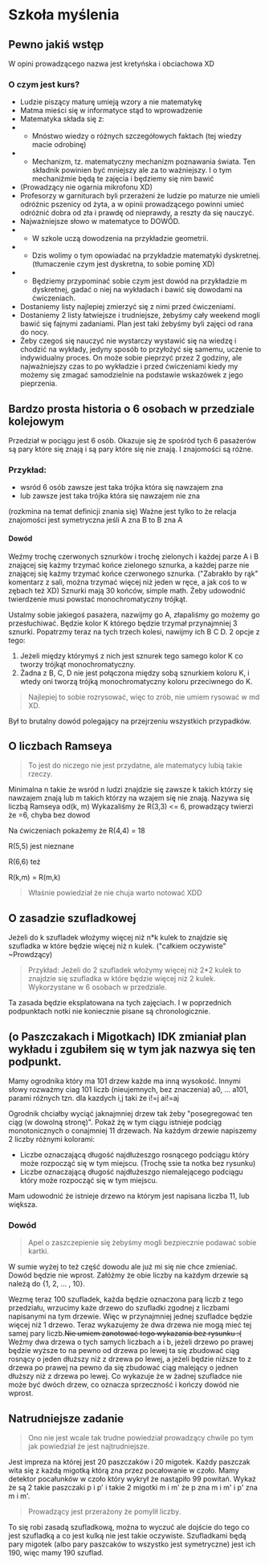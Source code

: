 # Szkoła myślenia

## Pewno jakiś wstęp
W opini prowadzącego nazwa jest kretyńska i obciachowa XD
### O czym jest kurs?
- Ludzie piszący maturę umieją wzory a nie matematykę
- Matma mieści się w informatyce stąd to wprowadzenie
- Matematyka składa się z:
- + Mnóstwo wiedzy o różnych szczegółowych faktach (tej wiedzy macie odrobinę)
- + Mechanizm, tz. matematyczny mechanizm poznawania świata. Ten składnik powinien być mniejszy ale za to ważniejszy. I o tym mechaniźmie będą te zajęcia i będziemy się nim bawić
- (Prowadzący nie ogarnia mikrofonu XD)
-  Profesorzy w garniturach byli przerażeni że ludzie po maturze nie umieli odróżnic pszenicy od żyta, a w opinii prowadzącego powinni umieć odróżnić dobra od zła i prawdę od nieprawdy, a reszty da się nauczyć.
-  Najważniejsze słowo w matematyce to DOWÓD.
-  + W szkole uczą dowodzenia na przykładzie geometrii.
-  + Dzis wolimy o tym opowiadać na przykładzie matematyki dyskretnej. (tłumaczenie czym jest dyskretna, to sobie pominę XD)
-  + Będziemy przypominać sobie czym jest dowód na przykładzie m dyskretnej, gadać o niej na wykładach i bawić się dowodami na ćwiczeniach.
-  Dostaniemy listy najlepiej zmierzyć się z nimi przed ćwiczeniami.
-  Dostaniemy 2 listy łatwiejsze i trudniejsze, żebyśmy cały weekend mogli bawić się fajnymi zadaniami. Plan jest taki żebyśmy byli zajęci od rana do nocy.
-  Żeby czegoś się nauczyć nie wystarczy wystawić się na wiedzę i chodzić na wykłady, jedyny sposób to przyłożyć się samemu, uczenie to indywidualny proces. On może sobie pieprzyć przez 2 godziny, ale najważniejszy czas to po wykładzie i przed ćwiczeniami kiedy my możemy się zmagać samodzielnie na podstawie wskazówek z jego pieprzenia.
  
## Bardzo prosta historia o 6 osobach w przedziale kolejowym

Przedział w pociągu jest 6 osób. Okazuje się że spośród tych 6 pasażerów są pary które się znają i są pary które się nie znają. I znajomości są różne.

### Przykład:
- wsród 6 osób zawsze jest taka trójka która się nawzajem zna
- lub zawsze jest taka trójka która się nawzajem nie zna

(rozkmina na temat definicji znania się) Ważne jest tylko to że relacja znajomości jest symetryczna jeśli A zna B to B zna A

#### Dowód
Weźmy trochę czerwonych sznurków i trochę zielonych i każdej parze A i B znającej się każmy trzymać końce zielonego sznurka, a każdej parze nie znającej się każmy trzymać końce     czerwonego sznurka. ("Zabrakło by rąk" komentarz z sali, można trzymać więcej niż jeden w ręce, a jak coś to w zębach też XD)
Sznurki mają 30 końców, simple math.
Żeby udowodnić twierdzenie musi powstać monochromatyczny trójkąt.

Ustalmy sobie jakiegoś pasażera, nazwijmy go A, złapaliśmy go możemy go przesłuchiwać. Będzie kolor K którego będzie trzymał przynajmniej 3 sznurki. Popatrzmy teraz na tych trzech kolesi, nawijmy ich B C D. 
2 opcje z tego:
1. Jeżeli między którymyś z nich jest sznurek tego samego kolor K co tworzy trójkąt monochromatyczny.
2. Żadna z B, C, D nie jest połączona między sobą sznurkiem koloru K, i wtedy oni tworzą trójką monochromatyczny koloru przeciwnego do K.

>Najlepiej to sobie rozrysować, więc to zrób, nie umiem rysować w md XD.

Był to brutalny dowód polegający na przejrzeniu wszystkich przypadków.


## O liczbach Ramseya

>To jest do niczego nie jest przydatne, ale matematycy lubią takie rzeczy.

Minimalna n takie że wsród n ludzi znajdzie się zawsze k takich którzy się nawzajem znają lub m takich którzy na wzajem się nie znają. Nazywa się liczbą Ramseya od(k, m)
Wykazaliśmy że R(3,3) <= 6, prowadzący twierzi że =6, chyba bez dowod

Na ćwiczeniach pokażemy że R(4,4) = 18

R(5,5) jest nieznane

R(6,6) też

R(k,m) = R(m,k)
>Właśnie powiedział że nie chuja warto notować XDD

## O zasadzie szufladkowej
Jeżeli do k szufladek włożymy więcej niż n*k kulek to znajdzie się szufladka w które będzie więcej niż n kulek. ("całkiem oczywiste" ~Prowdzący)

>Przykład: Jeżeli do  2 szufladek włożymy więcej niż 2*2 kulek to znajdzie się szufladka w które będzie więcej niż 2 kulek. Wykorzystane w 6 osobach w przedziale.


Ta zasada będzie eksplatowana na tych zajęciach. I w poprzednich podpunktach notki nie koniecznie pisane są chronologicznie.

## (o Paszczakach i Migotkach) IDK zmianiał plan wykładu i zgubiłem się w tym jak nazwya się ten podpunkt.
Mamy ogrodnika który ma 101 drzew każde ma inną wysokość. Innymi słowy rozważmy ciag 101 liczb (nieujemnych, bez znaczenia) a0, ... a101, parami różnych tzn. dla kazdych i,j taki że i!=j ai!=aj

Ogrodnik chciałby wyciąć jaknajmniej drzew tak żeby "posegregować ten ciąg (w dowolną stronę)".
Pokaż żę w tym ciągu istnieje podciąg monotonicznych o conajmniej 11 drzewach.
Na każdym drzewie napiszemy 2 liczby różnymi kolorami:
- Liczbe oznaczającą długość najdłużeszgo rosnącego podciągu który może rozpocząć się w tym miejscu. (Trochę ssie ta notka bez rysunku)
- Liczbe oznaczającą długość najdłużeszgo niemalejącego podciągu który może rozpocząć się w tym miejscu.
  
Mam udowodnić że istnieje drzewo na którym jest napisana liczba 11, lub większa.

### Dowód
>Apel o zaszczepienie się żebyśmy mogli bezpiecznie podawać sobie kartki.

W sumie wyżej to też część dowodu ale już mi się nie chce zmieniać.
Dowód będzie nie wprost. Załóżmy że obie liczby na każdym drzewie są należą do {1, 2, ... , 10}.

Wezmę teraz 100 szufladek, każda będzie oznaczona parą liczb z tego przedziału, wrzucimy każe drzewo do szufladki zgodnej z liczbami napisanymi na tym drzewie. Więc w przynajmniej jednej szufladce będzie więcej niż 1 drzewo. Teraz wykazujemy że dwa drzewa nie mogą mieć tej samej pary liczb.~~Nie umiem zanotować tego wykazania bez rysunku :(~~ Weźmy dwa drzewa o tych samych liczbach a i b, jeżeli drzewo po prawej będzie wyższe to na pewno od drzewa po lewej ta się zbudować ciąg rosnący o jeden dłuższy niż z drzewa po lewej, a jeżeli będzie niższe to z drzewa po prawej na pewno da się zbudować ciąg malejący o jednen dłuższy niż z drzewa po lewej. Co wykazuje że w żadnej szufladce nie może być dwóch drzew, co oznacza sprzeczność i kończy dowód nie wprost.

## Natrudniejsze zadanie
>Ono nie jest wcale tak trudne powiedział prowadzący chwile po tym jak powiedział że jest najtrudniejsze.

Jest impreza na której jest 20 paszczaków i 20 migotek. Każdy paszczak wita się z każdą migotką którą zna przez pocałowanie w czoło. Mamy detektor pocałunków w czoło który wykrył że nastąpiło 99 powitań. Wykaż że są 2 takie paszczaki p i p' i takie 2 migotki m i m' że p zna m i m' i p' zna m i m'.
>Prowadzący jest przerażony że pomylił liczby.

To się robi zasadą szufladkową, można to wyczuć ale dojście do tego co jest szufladką a co jest kulką nie jest takie oczywiste.
Szufladkami będą pary migotek (albo pary paszcaków to wszystko jest symetryczne) jest ich 190, więc mamy 190 szuflad.